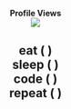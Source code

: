 
<p align="center"> 
  <b>Profile Views</b><br>
  <img src="https://profile-counter.glitch.me/KelosDev/count.svg" />
</p>

<h2></h2>

<h2 align="center">eat ( ) <br/>  sleep ( ) <br/>  code ( ) <br/>  repeat ( ) <br/></h2><br>
